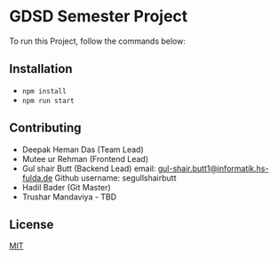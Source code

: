 # GDSD Semester Project

To run this Project, follow the commands below:

## Installation

- ```npm install```
- ```npm run start```

## Contributing

- Deepak Heman Das (Team Lead)
- Mutee ur Rehman (Frontend Lead)
- Gul shair Butt (Backend Lead)
  email: gul-shair.butt1@informatik.hs-fulda.de
  Github username: segullshairbutt
- Hadil Bader (Git Master)
- Trushar Mandaviya - TBD

## License
[MIT](https://choosealicense.com/licenses/mit/)

